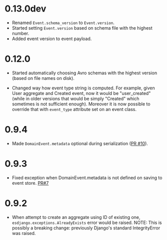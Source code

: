 0.13.0dev
======

- Renamed `Event.schema_version` to `Event.version`.
- Started setting `Event.version` based on schema file with the highest number.
- Added event version to event payload.


0.12.0
======

- Started automatically choosing Avro schemas with the highest version
  (based on file names on disk).

- Changed way how event type string is computed. For example,
  given User aggregate and Created event, now it would be "user_created"
  (while in older versions that would be simply "Created" which sometimes
  is not sufficient enough). Moreover it is now possible to override that
  with `event_type` attribute set on an event class.

0.9.4
=====
- Made `DomainEvent.metadata` optional during serialization ([PR #10](https://github.com/ApplauseOSS/djangoevents/pull/10)).

0.9.3
=====
- Fixed exception when DomainEvent.metadata is not defined on saving to event store. [PR#7](https://github.com/ApplauseOSS/djangoevents/pull/7)

0.9.2
=====

- When attempt to create an aggregate using ID of existing one,
  `esdjango.exceptions.AlreadyExists` error would be raised.
  NOTE: This is possibly a breaking change: previously Django's
  standard IntegrityError was raised.
